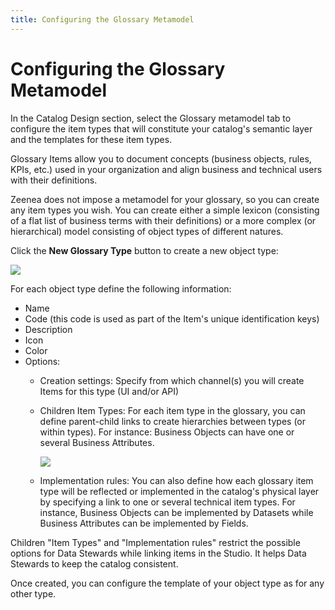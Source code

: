 ```yaml
---
title: Configuring the Glossary Metamodel
---
```


# Configuring the Glossary Metamodel

In the Catalog Design section, select the Glossary metamodel tab to configure the item types that will constitute your catalog's semantic layer and the templates for these item types.

Glossary Items allow you to document concepts (business objects, rules, KPIs, etc.) used in your organization and align business and technical users with their definitions.

Zeenea does not impose a metamodel for your glossary, so you can create any item types you wish. You can create either a simple lexicon (consisting of a flat list of business terms with their definitions) or a more complex (or hierarchical) model consisting of object types of different natures.

Click the **New Glossary Type** button to create a new object type:

  ![](/img/zeenea-edit-glossary-type.png)

For each object type define the following information: 

* Name
* Code (this code is used as part of the Item's unique identification keys)
* Description
* Icon
* Color
* Options:
  * Creation settings: Specify from which channel(s) you will create Items for this type (UI and/or API)
  * Children Item Types: For each item type in the glossary, you can define parent-child links to create hierarchies between types (or within types). For instance: Business Objects can have one or several Business Attributes.

    ![](/img/zeenea-glossary-item-hierarchy.png)
  * Implementation rules: You can also define how each glossary item type will be reflected or implemented in the catalog's physical layer by specifying a link to one or several technical item types. For instance, Business Objects can be implemented by Datasets while Business Attributes can be implemented by Fields.
  
Children "Item Types" and "Implementation rules" restrict the possible options for Data Stewards while linking items in the Studio. It helps Data Stewards to keep the catalog consistent.

Once created, you can configure the template of your object type as for any other type.